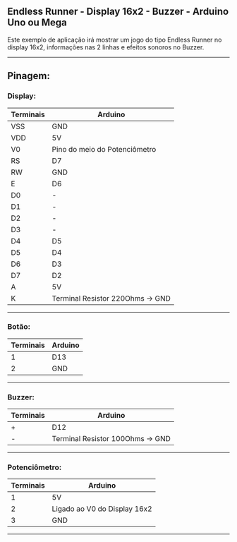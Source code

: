 ## Endless Runner - Display 16x2 - Buzzer - Arduino Uno ou Mega

Este exemplo de aplicação irá mostrar um jogo do tipo Endless Runner no display 16x2, informações nas 2 linhas e efeitos sonoros no Buzzer.

----

## Pinagem:

### Display:
|Terminais|Arduino|
|-|-|
|VSS|GND|
|VDD|5V|
|V0|Pino do meio do Potenciômetro|
|RS|D7|
|RW|GND|
|E|D6|
|D0|-|
|D1|-|
|D2|-|
|D3|-|
|D4|D5|
|D5|D4|
|D6|D3|
|D7|D2|
|A|5V|
|K|Terminal Resistor 220Ohms -> GND|

----- 

### Botão:
|Terminais|Arduino|
|-|-|
|1|D13|
|2|GND|

----- 

### Buzzer:
|Terminais|Arduino|
|-|-|
|+|D12|
|-|Terminal Resistor 100Ohms -> GND|

----- 

### Potenciômetro:
|Terminais|Arduino|
|-|-|
|1|5V|
|2|Ligado ao V0 do Display 16x2|
|3|GND|

----
